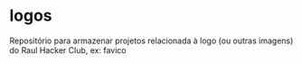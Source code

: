 # logos
Repositório para armazenar projetos relacionada à logo (ou outras imagens) do Raul Hacker Club, ex: favico
